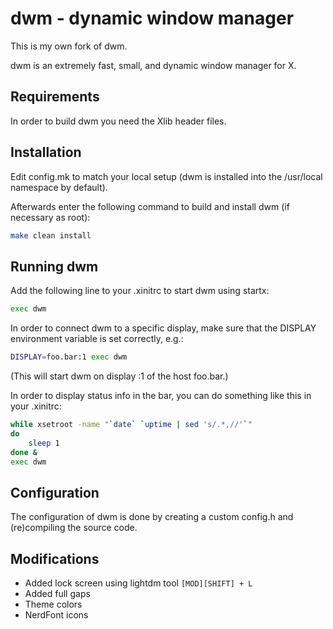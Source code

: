 # dwm - dynamic window manager

This is my own fork of dwm.

dwm is an extremely fast, small, and dynamic window manager for X.

## Requirements
In order to build dwm you need the Xlib header files.


## Installation
Edit config.mk to match your local setup (dwm is installed into
the /usr/local namespace by default).

Afterwards enter the following command to build and install dwm (if
necessary as root):

```sh
make clean install
```

## Running dwm
Add the following line to your .xinitrc to start dwm using startx:

```sh
exec dwm

```

In order to connect dwm to a specific display, make sure that
the DISPLAY environment variable is set correctly, e.g.:

```sh
DISPLAY=foo.bar:1 exec dwm
```

(This will start dwm on display :1 of the host foo.bar.)

In order to display status info in the bar, you can do something
like this in your .xinitrc:

```sh
while xsetroot -name "`date` `uptime | sed 's/.*,//'`"
do
    sleep 1
done &
exec dwm
```

## Configuration
The configuration of dwm is done by creating a custom config.h
and (re)compiling the source code.

## Modifications
- Added lock screen using lightdm tool `[MOD][SHIFT] + L`
- Added full gaps
- Theme colors
- NerdFont icons
